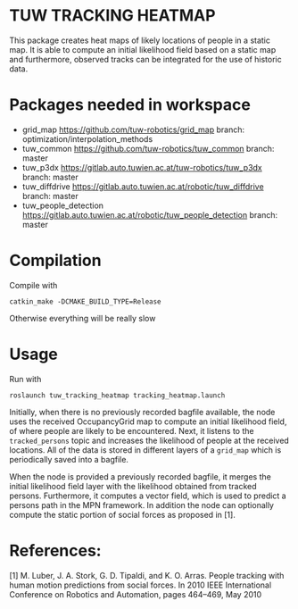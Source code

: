 # TUW TRACKING HEATMAP

This package creates heat maps of likely locations of people in a static map. It is able to compute an initial likelihood field based on a static map and furthermore, observed tracks can be integrated for the use of historic data.

# Packages needed in workspace
* grid_map https://github.com/tuw-robotics/grid_map branch: optimization/interpolation_methods
* tuw_common https://github.com/tuw-robotics/tuw_common branch: master
* tuw_p3dx https://gitlab.auto.tuwien.ac.at/tuw-robotics/tuw_p3dx branch: master
* tuw_diffdrive https://gitlab.auto.tuwien.ac.at/robotic/tuw_diffdrive branch: master
* tuw_people_detection https://gitlab.auto.tuwien.ac.at/robotic/tuw_people_detection branch: master

# Compilation
Compile with 
```
catkin_make -DCMAKE_BUILD_TYPE=Release
```
Otherwise everything will be really slow

# Usage

Run with
```
roslaunch tuw_tracking_heatmap tracking_heatmap.launch
```

Initially, when there is no previously recorded bagfile available, the node uses the received OccupancyGrid map to compute an initial likelihood field, of where people are likely to be encountered. Next, it listens to the `tracked_persons` topic and increases the likelihood of people at the received locations. All of the data is stored in different layers of a `grid_map` which is periodically saved into a bagfile. 

When the node is provided a previously recorded bagfile, it merges the initial likelihood field layer with the likelihood obtained from tracked persons. Furthermore, it computes a vector field, which is used to predict a persons path in the MPN framework. In addition the node can optionally compute the static portion of social forces as proposed in [1]. 


# References:
[1] M. Luber, J. A. Stork, G. D. Tipaldi, and K. O. Arras. People tracking with
human motion predictions from social forces. In 2010 IEEE International
Conference on Robotics and Automation, pages 464–469, May 2010
